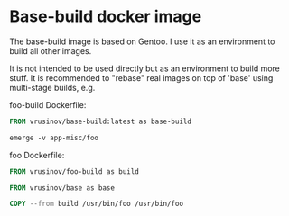 # Base-build docker image

The base-build image is based on Gentoo. I use it as an environment to build all
other images.

It is not intended to be used directly but as an environment to build more
stuff. It is recommended to "rebase" real images on top of 'base' using
multi-stage builds, e.g.

foo-build Dockerfile:

```Dockerfile
FROM vrusinov/base-build:latest as base-build

emerge -v app-misc/foo
```

foo Dockerfile:

```Dockerfile
FROM vrusinov/foo-build as build

FROM vrusinov/base as base

COPY --from build /usr/bin/foo /usr/bin/foo
```
